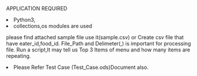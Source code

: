<h7> APPLICATION REQUIRED <h7>
<li> Python3, 
<li>collections,os modules are used
<p> please find attached sample file use it(sample.csv) 
or Create csv file that have eater_id,food_id.
File_Path and Delimeter(,) is important for processing file.
  Run a script,It may tell us  Top 3 Items of menu and how many items are repeating.</p>
  
 <li><h9>Please Refer Test Case (Test_Case.ods)Document also. <h9>
  
  
